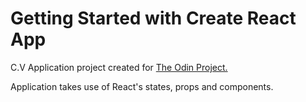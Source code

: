 # Getting Started with Create React App

C.V Application project created for [The Odin Project.](https://www.theodinproject.com/courses/javascript/lessons/cv-application)

Application takes use of React's states, props and components.

